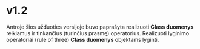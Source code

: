 # v1.2

Antroje šios užduoties versijoje buvo paprašyta realizuoti **Class duomenys** reikiamus ir tinkančius (turinčius prasmę) operatorius. Realizuoti lyginimo operatoriai (rule of three) **Class duomenys** objektams lyginti.
